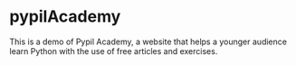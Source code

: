 # pypilAcademy
This is a demo of Pypil Academy, a website that helps a younger audience learn Python with the use of free articles and exercises.
